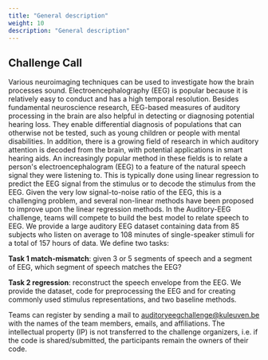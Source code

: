 ```yaml
---
title: "General description"
weight: 10
description: "General description"
---
```



## Challenge Call 

Various neuroimaging techniques can be used to investigate how the brain processes sound.
Electroencephalography (EEG) is popular because it is relatively easy to conduct and has a high temporal
resolution. Besides fundamental neuroscience research, EEG-based measures of auditory processing in the
brain are also helpful in detecting or diagnosing potential hearing loss. They enable differential diagnosis of
populations that can otherwise not be tested, such as young children or people with mental disabilities. In
addition, there is a growing field of research in which auditory attention is decoded from the brain, with
potential applications in smart hearing aids.
An increasingly popular method in these fields is to relate a person's electroencephalogram (EEG) to a
feature of the natural speech signal they were listening to. This is typically done using linear regression
to predict the EEG signal from the stimulus or to decode the stimulus from the EEG. Given the very low
signal-to-noise ratio of the EEG, this is a challenging problem, and several non-linear methods have been
proposed to improve upon the linear regression methods.
In the Auditory-EEG challenge, teams will compete to build the best model to relate speech to EEG. We
provide a large auditory EEG dataset containing data from 85 subjects who listen on average to 108 minutes
of single-speaker stimuli for a total of 157 hours of data. We define two tasks:

**Task 1 match-mismatch**: given 3 or 5 segments of speech and a segment of EEG, which segment of speech
matches the EEG?

**Task 2 regression**: reconstruct the speech envelope from the EEG.
We provide the dataset, code for preprocessing the EEG and for creating commonly used stimulus
representations, and two baseline methods.  

Teams can register by sending a mail to
[auditoryeegchallenge@kuleuven.be](auditoryeegchallenge@kuleuven.be) with the names of the team members, emails, and affiliations.
The intellectual property (IP) is not transferred to the challenge organizers, i.e. if the code is shared/submitted, the participants remain 
the owners of their code. 
